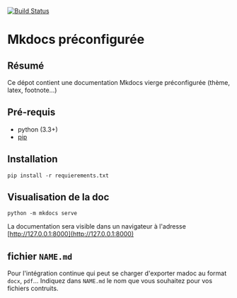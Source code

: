 [![Build Status](http://192.168.0.21:3001/api/badges/kevin/madoc-dev/status.svg)](http://192.168.0.21:3001/kevin/madoc-dev)

# Mkdocs préconfigurée

## Résumé

Ce dépot contient une documentation Mkdocs vierge préconfigurée (thème, latex, footnote...)

## Pré-requis

- python (3.3+)
- [pip](https://pypi.org/)

## Installation

```
pip install -r requierements.txt
```

## Visualisation de la doc

```
python -m mkdocs serve
```

La documentation sera visible dans un navigateur à l'adresse
[http://127.0.0.1:8000](http://127.0.0.1:8000)

## fichier `NAME.md`

Pour l'intégration continue qui peut se charger d'exporter madoc au format `docx`, `pdf`... Indiquez dans `NAME.md` le nom que vous souhaitez pour vos fichiers contruits.
